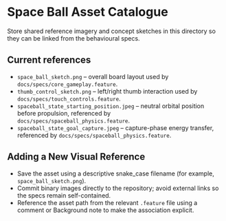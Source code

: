# Space Ball Asset Catalogue

Store shared reference imagery and concept sketches in this directory so they can be linked from the behavioural specs.

## Current references
- `space_ball_sketch.png` – overall board layout used by `docs/specs/core_gameplay.feature`.
- `thumb_control_sketch.png` – left/right thumb interaction used by `docs/specs/touch_controls.feature`.
- `spaceball_state_starting_position.jpeg` – neutral orbital position before propulsion, referenced by `docs/specs/spaceball_physics.feature`.
- `spaceball_state_goal_capture.jpeg` – capture-phase energy transfer, referenced by `docs/specs/spaceball_physics.feature`.

## Adding a New Visual Reference
- Save the asset using a descriptive snake_case filename (for example, `space_ball_sketch.png`).
- Commit binary images directly to the repository; avoid external links so the specs remain self-contained.
- Reference the asset path from the relevant `.feature` file using a comment or Background note to make the association explicit.
